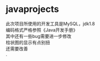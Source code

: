 # javaprojects
此次项目所使用的开发工具是MySQL，jdk1.8<br>
编码格式严格参照《Java开发手册》<br>
其中还有一些bug需要进一步修改<br>
柱状图的显示有点别扭<br>
还需要改善<br>
.
